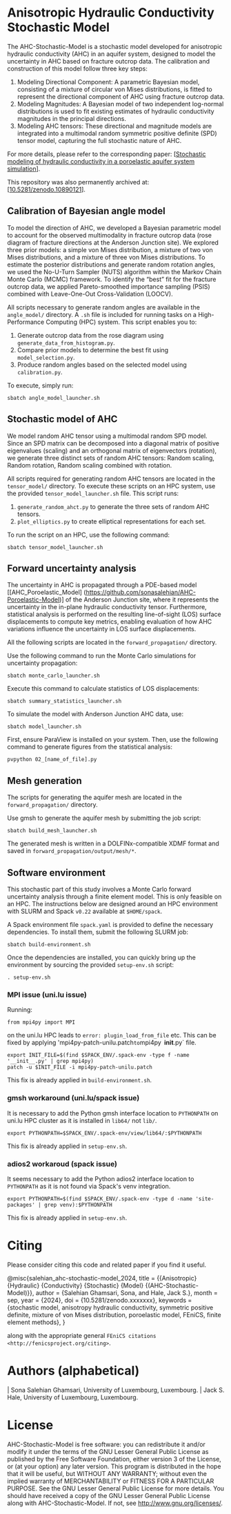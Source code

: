 # Anisotropic Hydraulic Conductivity Stochastic Model

The AHC-Stochastic-Model is a stochastic model developed for anisotropic hydraulic conductivity (AHC) 
in an aquifer system, designed to model the uncertainty in AHC based on fracture outcrop data. The 
calibration and construction of this model follow three key steps:
1.	Modeling Directional Component: A parametric Bayesian model, consisting of a mixture of
   	circular von Mises distributions, is fitted to represent the directional component of AHC
  	using fracture outcrop data.
3.	Modeling Magnitudes: A Bayesian model of two independent log-normal distributions is used
   	to fit existing estimates of hydraulic conductivity magnitudes in the principal directions.
5.	Modeling AHC tensors: These directional and magnitude models are integrated into a multimodal
   	random symmetric positive definite (SPD) tensor model, capturing the full stochastic nature of AHC.

For more details, please refer to the corresponding paper: 
[[Stochastic modeling of hydraulic conductivity in a poroelastic aquifer system simulation](https://hdl.handle.net/10993/xxxxx)].

This repository was also permanently archived at: [[10.5281/zenodo.10890121](https://zenodo.org/records/xxxxxxxx)].

## Calibration of Bayesian angle model

To model the direction of AHC, we developed a Bayesian parametric model to account for the observed 
multimodality in fracture outcrop data (rose diagram of fracture directions at the Anderson Junction 
site). We explored three prior models: a simple von Mises distribution, a mixture of two von Mises 
distributions, and a mixture of three von Mises distributions. To estimate the posterior distributions 
and generate random rotation angles, we used the No-U-Turn Sampler (NUTS) algorithm within the Markov 
Chain Monte Carlo (MCMC) framework. To identify the “best” fit for the fracture outcrop data, we applied 
Pareto-smoothed importance sampling (PSIS) combined with Leave-One-Out Cross-Validation (LOOCV).

All scripts necessary to generate random angles are available in the `angle_model/` directory. 
A `.sh` file is included for running tasks on a High-Performance Computing (HPC) system. This 
script enables you to:
1.	Generate outcrop data from the rose diagram using `generate_data_from_histogram.py`.
2.	Compare prior models to determine the best fit using `model_selection.py`.
3.	Produce random angles based on the selected model using `calibration.py`.

To execute, simply run:

	sbatch angle_model_launcher.sh

## Stochastic model of AHC

We model random AHC tensor using a multimodal random SPD model. Since an SPD matrix can be 
decomposed into a diagonal matrix of positive eigenvalues (scaling) and an orthogonal matrix of 
eigenvectors (rotation), we generate three distinct sets of random AHC tensors: Random scaling, 
Random rotation, Random scaling combined with rotation.

All scripts required for generating random AHC tensors are located in the `tensor_model/` directory.
To execute these scripts on an HPC system, use the provided `tensor_model_launcher.sh` file. 
This script runs:
1.	`generate_random_ahct.py` to generate the three sets of random AHC tensors.
2.	`plot_elliptics.py` to create elliptical representations for each set.

To run the script on an HPC, use the following command:
	
    sbatch tensor_model_launcher.sh

## Forward uncertainty analysis
The uncertainty in AHC is propagated through a PDE-based model [[AHC_Poroelastic_Model]
(https://github.com/sonasalehian/AHC-Poroelastic-Model)] of the Anderson Junction site, where it 
represents the uncertainty in the in-plane hydraulic conductivity tensor. Furthermore, statistical 
analysis is performed on the resulting line-of-sight (LOS) surface displacements to compute key 
metrics, enabling evaluation of how AHC variations influence the uncertainty in LOS surface 
displacements.

All the following scripts are located in the `forward_propagation/` directory.

Use the following command to run the Monte Carlo simulations for uncertainty propagation: 
	
    sbatch monte_carlo_launcher.sh

Execute this command to calculate statistics of LOS displacements:

	sbatch summary_statistics_launcher.sh

To simulate the model with Anderson Junction AHC data, use:

	sbatch model_launcher.sh

First, ensure ParaView is installed on your system. Then, use the following command to generate 
figures from the statistical analysis:
	
    pvpython 02_[name_of_file].py

## Mesh generation

The scripts for generating the aquifer mesh are located in the `forward_propagation/` directory. 

Use gmsh to generate the aquifer mesh by submitting the job script:
	
	sbatch build_mesh_launcher.sh

The generated mesh is written in a DOLFINx-compatible XDMF format and saved in 
`forward_propagation/output/mesh/*`.

## Software environment

This stochastic part of this study involves a Monte Carlo forward uncertainty analysis through a 
finite element model. This is only feasible on an HPC. The instructions below are designed around 
an HPC environment with SLURM and Spack `v0.22` available at `$HOME/spack`.

A Spack environment file `spack.yaml` is provided to define the necessary dependencies. To install 
them, submit the following SLURM job:

    sbatch build-environment.sh
 
Once the dependencies are installed, you can quickly bring up the environment by sourcing the 
provided `setup-env.sh` script:

    . setup-env.sh

### MPI issue (uni.lu issue)

Running:

    from mpi4py import MPI

on the uni.lu HPC leads to `error: plugin_load_from_file` etc. This can be
fixed by applying 'mpi4py-patch-unilu.patch` to `mpi4py` `__init__.py` file.

    export INIT_FILE=$(find $SPACK_ENV/.spack-env -type f -name '__init__.py' | grep mpi4py)
    patch -u $INIT_FILE -i mpi4py-patch-unilu.patch

This fix is already applied in `build-environment.sh`.

### gmsh workaround (uni.lu/spack issue)

It is necessary to add the Python gmsh interface location to `PYTHONPATH` on
uni.lu HPC cluster as it is installed in `lib64/` not `lib/`.

    export PYTHONPATH=$SPACK_ENV/.spack-env/view/lib64/:$PYTHONPATH

This fix is already applied in `setup-env.sh`.

### adios2 workaroud (spack issue)

It seems necessary to add the Python adios2 interface location to `PYTHONPATH`
as it is not found via Spack's venv integration.
 
    export PYTHONPATH=$(find $SPACK_ENV/.spack-env -type d -name 'site-packages' | grep venv):$PYTHONPATH

This fix is already applied in `setup-env.sh`.

# Citing
Please consider citing this code and related paper if you find it useful.

   @misc{salehian_ahc-stochastic-model_2024,
         title = {{Anisotropic} {Hydraulic} {Conductivity} {Stochastic} {Model} {(AHC-Stochastic-Model)}},
         author = {Salehian Ghamsari, Sona, and Hale, Jack S.},
         month = sep,
         year = {2024},
         doi = {10.5281/zenodo.xxxxxxx},
         keywords = {stochastic model, anisotropy hydraulic conductivity, symmetric positive definite, 
	 mixture of von Mises distribution, poroelastic model, FEniCS, finite element methods},
   }

along with the appropriate general `FEniCS citations <http://fenicsproject.org/citing>`.

# Authors (alphabetical)

| Sona Salehian Ghamsari, University of Luxembourg, Luxembourg.
| Jack S. Hale, University of Luxembourg, Luxembourg.

License
==========

AHC-Stochastic-Model is free software: you can redistribute it and/or modify
it under the terms of the GNU Lesser General Public License as published by the
Free Software Foundation, either version 3 of the License, or (at your option)
any later version. This program is distributed in the hope that it will be
useful, but WITHOUT ANY WARRANTY; without even the implied warranty of
MERCHANTABILITY or FITNESS FOR A PARTICULAR PURPOSE. See the GNU Lesser General
Public License for more details. You should have received a copy of the GNU
Lesser General Public License along with AHC-Stochastic-Model. If not,
see http://www.gnu.org/licenses/.

